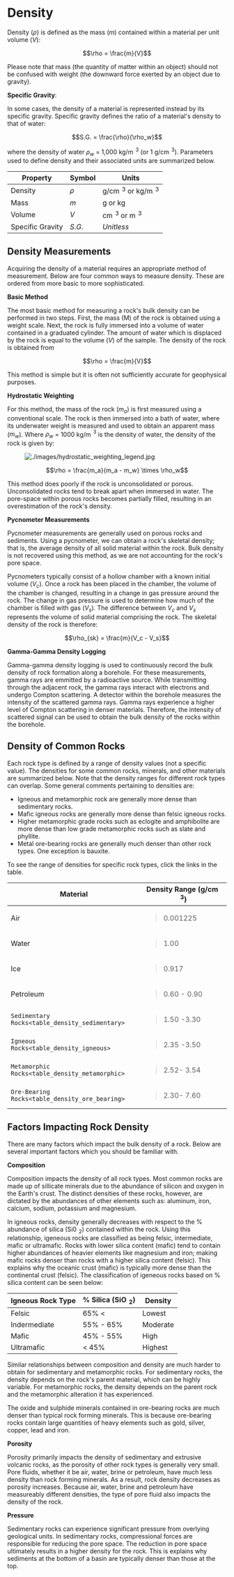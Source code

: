 # Density

Density ($`\rho`$) is defined as the mass ($`m`$) contained within a
material per unit volume ($`V`$):

``` math
\rho = \frac{m}{V}
```

Please note that mass (the quantity of matter within an object) should
not be confused with weight (the downward force exerted by an object due
to gravity).

**Specific Gravity**:

In some cases, the density of a material is represented instead by its
specific gravity. Specific gravity defines the ratio of a material's
density to that of water:

``` math
S.G. = \frac{\rho}{\rho_w}
```

where the density of water $`\rho_w`$ = 1,000 kg/m $`\!^3`$ (or 1 g/cm
$`\!^3`$). Parameters used to define density and their associated units
are summarized below.

| Property         | Symbol   | Units                          |
|------------------|----------|--------------------------------|
| Density          | $`\rho`$ | g/cm $`\!^3`$ or kg/m $`\!^3`$ |
| Mass             | $`m`$    | g or kg                        |
| Volume           | $`V`$    | cm $`\!^3`$ or m $`\!^3`$      |
| Specific Gravity | $`S.G.`$ | *Unitless*                     |

## Density Measurements

Acquiring the density of a material requires an appropriate method of
measurement. Below are four common ways to measure density. These are
ordered from more basic to more sophisticated.

**Basic Method**

The most basic method for measuring a rock's bulk density can be
performed in two steps. First, the mass (M) of the rock is obtained
using a weight scale. Next, the rock is fully immersed into a volume of
water contained in a graduated cylinder. The amount of water which is
displaced by the rock is equal to the volume ($`V`$) of the sample. The
density of the rock is obtained from

``` math
\rho = \frac{m}{V}
```

This method is simple but it is often not sufficiently accurate for
geophysical purposes.

**Hydrostatic Weighting**

For this method, the mass of the rock ($`m_{a}`$) is first measured
using a conventional scale. The rock is then immersed into a bath of
water, where its underwater weight is measured and used to obtain an
apparent mass ($`m_{w}`$). Where $`\rho_w`$ = 1000 kg/m $`\!^3`$ is the
density of water, the density of the rock is given by:

<figure class="align-right">
<img src="./images/hydrostatic_weighting_legend.jpg"
alt="./images/hydrostatic_weighting_legend.jpg" />
</figure>

``` math
\rho = \frac{m_a}{m_a - m_w} \times \rho_w
```

This method does poorly if the rock is unconsolidated or porous.
Unconsolidated rocks tend to break apart when immersed in water. The
pore-space within porous rocks becomes partially filled, resulting in an
overestimation of the rock's density.

**Pycnometer Measurements**

Pycnometer measurements are generally used on porous rocks and
sediments. Using a pycnometer, we can obtain a rock's skeletal density;
that is, the average density of all solid material within the rock. Bulk
density is not recovered using this method, as we are not accounting for
the rock's pore space.

Pycnometers typically consist of a hollow chamber with a known initial
volume ($`V_c`$). Once a rock has been placed in the chamber, the volume
of the chamber is changed, resulting in a change in gas pressure around
the rock. The change in gas pressure is used to determine how much of
the chamber is filled with gas ($`V_s`$). The difference between $`V_c`$
and $`V_s`$ represents the volume of solid material comprising the rock.
The skeletal density of the rock is therefore:

``` math
\rho_{sk} = \frac{m}{V_c - V_s}
```

**Gamma-Gamma Density Logging**

Gamma-gamma density logging is used to continuously record the bulk
density of rock formation along a borehole. For these measurements,
gamma rays are emmitted by a radioactive source. While transmitting
through the adjacent rock, the gamma rays interact with electrons and
undergo Compton scattering. A detector within the borehole measures the
intensity of the scattered gamma rays. Gamma rays experience a higher
level of Compton scattering in denser materials. Therefore, the
intensity of scattered signal can be used to obtain the bulk density of
the rocks within the borehole.

## Density of Common Rocks

Each rock type is defined by a range of density values (not a specific
value). The densities for some common rocks, minerals, and other
materials are summarized below. Note that the density ranges for
different rock types can overlap. Some general comments pertaining to
densities are:

- Igneous and metamorphic rock are generally more dense than sedimentary
  rocks.
- Mafic igneous rocks are generally more dense than felsic igneous
  rocks.
- Higher metamorphic grade rocks such as eclogite and amphibolite are
  more dense than low grade metamorphic rocks such as slate and
  phyllite.
- Metal ore-bearing rocks are generally much denser than other rock
  types. One exception is bauxite.

To see the range of densities for specific rock types, click the links
in the table.

<table>
<colgroup>
<col style="width: 60%" />
<col style="width: 39%" />
</colgroup>
<thead>
<tr>
<th>Material</th>
<th>Density Range (g/cm <span
class="math inline"> <sup>3</sup></span>)</th>
</tr>
</thead>
<tbody>
<tr>
<td>Air</td>
<td><blockquote>
<p>0.001225</p>
</blockquote></td>
</tr>
<tr>
<td>Water</td>
<td><blockquote>
<p>1.00</p>
</blockquote></td>
</tr>
<tr>
<td>Ice</td>
<td><blockquote>
<p>0.917</p>
</blockquote></td>
</tr>
<tr>
<td>Petroleum</td>
<td><blockquote>
<p>0.60 - 0.90</p>
</blockquote></td>
</tr>
<tr>
<td><code class="interpreted-text"
role="ref">Sedimentary  Rocks&lt;table_density_sedimentary&gt;</code></td>
<td><blockquote>
<p>1.50 -3.30</p>
</blockquote></td>
</tr>
<tr>
<td><code class="interpreted-text"
role="ref">Igneous Rocks&lt;table_density_igneous&gt;</code></td>
<td><blockquote>
<p>2.35 -3.50</p>
</blockquote></td>
</tr>
<tr>
<td><code class="interpreted-text"
role="ref">Metamorphic Rocks&lt;table_density_metamorphic&gt;</code></td>
<td><blockquote>
<p>2.52- 3.54</p>
</blockquote></td>
</tr>
<tr>
<td><code class="interpreted-text"
role="ref">Ore-Bearing Rocks&lt;table_density_ore_bearing&gt;</code></td>
<td><blockquote>
<p>2.30- 7.60</p>
</blockquote></td>
</tr>
</tbody>
</table>

## Factors Impacting Rock Density

There are many factors which impact the bulk density of a rock. Below
are several important factors which you should be familiar with.

**Composition**

Composition impacts the density of all rock types. Most common rocks are
made up of sillicate minerals due to the abundance of silicon and oxygen
in the Earth's crust. The distinct densities of these rocks, however,
are dictated by the abundances of other elements such as: aluminum,
iron, calcium, sodium, potassium and magnesium.

In igneous rocks, density generally decreases with respect to the %
abundance of silica (Si0 $`\!_2`$) contained within the rock. Using this
relationship, igeneous rocks are classified as being felsic,
intermediate, mafic or ultramafic. Rocks with lower silica content
(mafic) tend to contain higher abundances of heavier elements like
magnesium and iron; making mafic rocks denser than rocks with a higher
silica content (felsic). This explains why the oceanic crust (mafic) is
typically more dense than the continental crust (felsic). The
classification of igeneous rocks based on % silica content can be seen
below:

| Igneous Rock Type | % Silica (SiO $`\!_2`$) | Density  |
|-------------------|-------------------------|----------|
| Felsic            | 65% \<                  | Lowest   |
| Indermediate      | 55% - 65%               | Moderate |
| Mafic             | 45% - 55%               | High     |
| Ultramafic        | \< 45%                  | Highest  |

Similar relationships between composition and density are much harder to
obtain for sedimentary and metamorphic rocks. For sedimentary rocks, the
density depends on the rock's parent material, which can be highly
variable. For metamorphic rocks, the density depends on the parent rock
and the metamorphic alteration it has experienced.

The oxide and sulphide minerals contained in ore-bearing rocks are much
denser than typical rock forming minerals. This is because ore-bearing
rocks contain large quantities of heavy elements such as gold, silver,
copper, lead and iron.

**Porosity**

Porosity primarily impacts the density of sedimentary and extrusive
volcanic rocks, as the porosity of other rock types is generally very
small. Pore fluids, whether it be air, water, brine or petroleum, have
much less density than rock forming minerals. As a result, rock density
decreases as porosity increases. Because air, water, brine and petroleum
have measureably different densities, the type of pore fluid also
impacts the density of the rock.

**Pressure**

Sedimentary rocks can experience significant pressure from overlying
geological units. In sedimentary rocks, compressional forces are
responsible for reducing the pore space. The reduction in pore space
ultimately results in a higher density for the rock. This is explains
why sediments at the bottom of a basin are typically denser than those
at the top.
